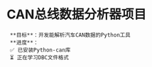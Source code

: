 # CAN总线数据分析器项目
     **目标**：开发能解析汽车CAN数据的Python工具  
     **进度**：  
     ✅ 已安装Python-can库  
     ⏳ 正在学习DBC文件格式  
